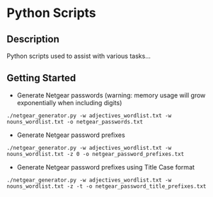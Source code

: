 # Python Scripts

## Description
Python scripts used to assist with various tasks...

## Getting Started
* Generate Netgear passwords (warning: memory usage will grow exponentially when including digits)
```
./netgear_generator.py -w adjectives_wordlist.txt -w nouns_wordlist.txt -o netgear_passwords.txt
```
* Generate Netgear password prefixes
```
./netgear_generator.py -w adjectives_wordlist.txt -w nouns_wordlist.txt -z 0 -o netgear_password_prefixes.txt
```
* Generate Netgear password prefixes using Title Case format
```
./netgear_generator.py -w adjectives_wordlist.txt -w nouns_wordlist.txt -z -t -o netgear_password_title_prefixes.txt
```
